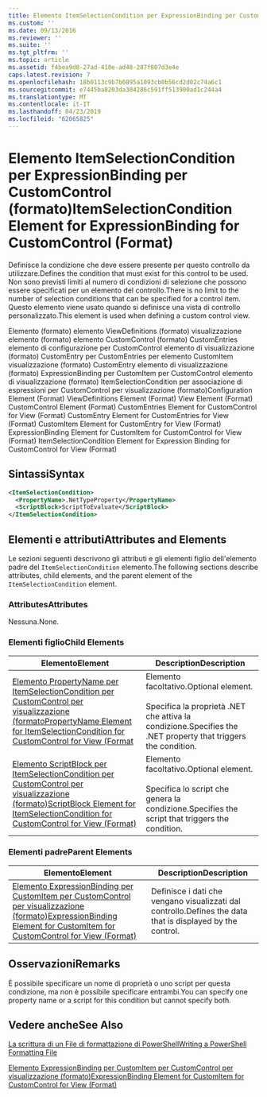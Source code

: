 ```yaml
---
title: Elemento ItemSelectionCondition per ExpressionBinding per CustomControl (formato) | Microsoft Docs
ms.custom: ''
ms.date: 09/13/2016
ms.reviewer: ''
ms.suite: ''
ms.tgt_pltfrm: ''
ms.topic: article
ms.assetid: f4bea9d8-27ad-410e-ad48-287f807d3e4e
caps.latest.revision: 7
ms.openlocfilehash: 18b0113c9b7b0895a1093cb0b56cd2d02c74a6c1
ms.sourcegitcommit: e7445ba8203da304286c591ff513900ad1c244a4
ms.translationtype: MT
ms.contentlocale: it-IT
ms.lasthandoff: 04/23/2019
ms.locfileid: "62065825"
---
```

# <a name="itemselectioncondition-element-for-expressionbinding-for-customcontrol-format"></a><span data-ttu-id="84a3e-102">Elemento ItemSelectionCondition per ExpressionBinding per CustomControl (formato)</span><span class="sxs-lookup"><span data-stu-id="84a3e-102">ItemSelectionCondition Element for ExpressionBinding for CustomControl (Format)</span></span>

<span data-ttu-id="84a3e-103">Definisce la condizione che deve essere presente per questo controllo da utilizzare.</span><span class="sxs-lookup"><span data-stu-id="84a3e-103">Defines the condition that must exist for this control to be used.</span></span> <span data-ttu-id="84a3e-104">Non sono previsti limiti al numero di condizioni di selezione che possono essere specificati per un elemento del controllo.</span><span class="sxs-lookup"><span data-stu-id="84a3e-104">There is no limit to the number of selection conditions that can be specified for a control item.</span></span> <span data-ttu-id="84a3e-105">Questo elemento viene usato quando si definisce una vista di controllo personalizzato.</span><span class="sxs-lookup"><span data-stu-id="84a3e-105">This element is used when defining a custom control view.</span></span>

<span data-ttu-id="84a3e-106">Elemento (formato) elemento ViewDefinitions (formato) visualizzazione elemento (formato) elemento CustomControl (formato) CustomEntries elemento di configurazione per CustomControl elemento di visualizzazione (formato) CustomEntry per CustomEntries per elemento CustomItem visualizzazione (formato) CustomEntry elemento di visualizzazione (formato) ExpressionBinding per CustomItem per CustomControl elemento di visualizzazione (formato) ItemSelectionCondition per associazione di espressioni per CustomControl per visualizzazione (formato)</span><span class="sxs-lookup"><span data-stu-id="84a3e-106">Configuration Element (Format) ViewDefinitions Element (Format) View Element (Format) CustomControl Element (Format) CustomEntries Element for CustomControl for View (Format) CustomEntry Element for CustomEntries for View (Format) CustomItem Element for CustomEntry for View (Format) ExpressionBinding Element for CustomItem for CustomControl for View (Format) ItemSelectionCondition Element for Expression Binding for CustomControl for View (Format)</span></span>

## <a name="syntax"></a><span data-ttu-id="84a3e-107">Sintassi</span><span class="sxs-lookup"><span data-stu-id="84a3e-107">Syntax</span></span>

```xml
<ItemSelectionCondition>
  <PropertyName>.NetTypeProperty</PropertyName>
  <ScriptBlock>ScriptToEvaluate</ScriptBlock>
</ItemSelectionCondition>
```

## <a name="attributes-and-elements"></a><span data-ttu-id="84a3e-108">Elementi e attributi</span><span class="sxs-lookup"><span data-stu-id="84a3e-108">Attributes and Elements</span></span>

<span data-ttu-id="84a3e-109">Le sezioni seguenti descrivono gli attributi e gli elementi figlio dell'elemento padre del `ItemSelectionCondition` elemento.</span><span class="sxs-lookup"><span data-stu-id="84a3e-109">The following sections describe attributes, child elements, and the parent element of the `ItemSelectionCondition` element.</span></span>

### <a name="attributes"></a><span data-ttu-id="84a3e-110">Attributes</span><span class="sxs-lookup"><span data-stu-id="84a3e-110">Attributes</span></span>

<span data-ttu-id="84a3e-111">Nessuna.</span><span class="sxs-lookup"><span data-stu-id="84a3e-111">None.</span></span>

### <a name="child-elements"></a><span data-ttu-id="84a3e-112">Elementi figlio</span><span class="sxs-lookup"><span data-stu-id="84a3e-112">Child Elements</span></span>

|<span data-ttu-id="84a3e-113">Elemento</span><span class="sxs-lookup"><span data-stu-id="84a3e-113">Element</span></span>|<span data-ttu-id="84a3e-114">Description</span><span class="sxs-lookup"><span data-stu-id="84a3e-114">Description</span></span>|
|-------------|-----------------|
|[<span data-ttu-id="84a3e-115">Elemento PropertyName per ItemSelectionCondition per CustomControl per visualizzazione (formato</span><span class="sxs-lookup"><span data-stu-id="84a3e-115">PropertyName Element for ItemSelectionCondition for CustomControl for View (Format</span></span>](./propertyname-element-for-itemselectioncondition-for-customcontrol-for-view-format.md)|<span data-ttu-id="84a3e-116">Elemento facoltativo.</span><span class="sxs-lookup"><span data-stu-id="84a3e-116">Optional element.</span></span><br /><br /> <span data-ttu-id="84a3e-117">Specifica la proprietà .NET che attiva la condizione.</span><span class="sxs-lookup"><span data-stu-id="84a3e-117">Specifies the .NET property that triggers the condition.</span></span>|
|[<span data-ttu-id="84a3e-118">Elemento ScriptBlock per ItemSelectionCondition per CustomControl per visualizzazione (formato)</span><span class="sxs-lookup"><span data-stu-id="84a3e-118">ScriptBlock Element for ItemSelectionCondition for CustomControl for View (Format)</span></span>](./scriptblock-element-for-itemselectioncondition-for-customcontrol-for-view-format.md)|<span data-ttu-id="84a3e-119">Elemento facoltativo.</span><span class="sxs-lookup"><span data-stu-id="84a3e-119">Optional element.</span></span><br /><br /> <span data-ttu-id="84a3e-120">Specifica lo script che genera la condizione.</span><span class="sxs-lookup"><span data-stu-id="84a3e-120">Specifies the script that triggers the condition.</span></span>|

### <a name="parent-elements"></a><span data-ttu-id="84a3e-121">Elementi padre</span><span class="sxs-lookup"><span data-stu-id="84a3e-121">Parent Elements</span></span>

|<span data-ttu-id="84a3e-122">Elemento</span><span class="sxs-lookup"><span data-stu-id="84a3e-122">Element</span></span>|<span data-ttu-id="84a3e-123">Description</span><span class="sxs-lookup"><span data-stu-id="84a3e-123">Description</span></span>|
|-------------|-----------------|
|[<span data-ttu-id="84a3e-124">Elemento ExpressionBinding per CustomItem per CustomControl per visualizzazione (formato)</span><span class="sxs-lookup"><span data-stu-id="84a3e-124">ExpressionBinding Element for CustomItem for CustomControl for View (Format)</span></span>](./expressionbinding-element-for-customitem-for-customcontrol-for-view-format.md)|<span data-ttu-id="84a3e-125">Definisce i dati che vengano visualizzati dal controllo.</span><span class="sxs-lookup"><span data-stu-id="84a3e-125">Defines the data that is displayed by the control.</span></span>|

## <a name="remarks"></a><span data-ttu-id="84a3e-126">Osservazioni</span><span class="sxs-lookup"><span data-stu-id="84a3e-126">Remarks</span></span>

<span data-ttu-id="84a3e-127">È possibile specificare un nome di proprietà o uno script per questa condizione, ma non è possibile specificare entrambi.</span><span class="sxs-lookup"><span data-stu-id="84a3e-127">You can specify one property name or a script for this condition but cannot specify both.</span></span>

## <a name="see-also"></a><span data-ttu-id="84a3e-128">Vedere anche</span><span class="sxs-lookup"><span data-stu-id="84a3e-128">See Also</span></span>

[<span data-ttu-id="84a3e-129">La scrittura di un File di formattazione di PowerShell</span><span class="sxs-lookup"><span data-stu-id="84a3e-129">Writing a PowerShell Formatting File</span></span>](./writing-a-powershell-formatting-file.md)

[<span data-ttu-id="84a3e-130">Elemento ExpressionBinding per CustomItem per CustomControl per visualizzazione (formato)</span><span class="sxs-lookup"><span data-stu-id="84a3e-130">ExpressionBinding Element for CustomItem for CustomControl for View (Format)</span></span>](./expressionbinding-element-for-customitem-for-customcontrol-for-view-format.md)
